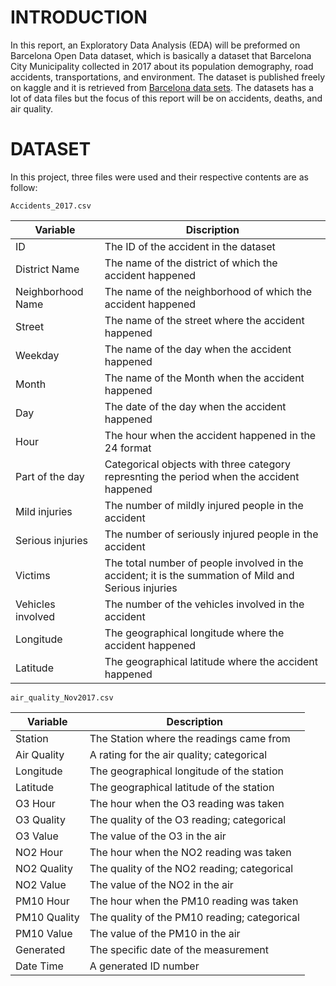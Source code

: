 # INTRODUCTION

In this report, an Exploratory Data Analysis (EDA) will be preformed on Barcelona Open Data dataset, which is basically a dataset that Barcelona City Municipality collected in 2017 about its population demography, road accidents, transportations, and environment. The dataset is published freely on kaggle and it is retrieved from [Barcelona data sets](https://www.kaggle.com/datasets/xvivancos/barcelona-data-sets). The datasets has a lot of data files but the focus of this report will be on accidents, deaths, and air quality.

# DATASET

In this project, three files were used and their respective contents are as follow:

`Accidents_2017.csv`

| Variable          | Discription                                                                                           |
|-----------------|-------------------------------------------------------|
| ID                | The ID of the accident in the dataset                                                                 |
| District Name     | The name of the district of which the accident happened                                               |
| Neighborhood Name | The name of the neighborhood of which the accident happened                                           |
| Street            | The name of the street where the accident happened                                                    |
| Weekday           | The name of the day when the accident happened                                                        |
| Month             | The name of the Month when the accident happened                                                      |
| Day               | The date of the day when the accident happened                                                        |
| Hour              | The hour when the accident happened in the 24 format                                                  |
| Part of the day   | Categorical objects with three category represnting the period when the accident happened             |
| Mild injuries     | The number of mildly injured people in the accident                                                   |
| Serious injuries  | The number of seriously injured people in the accident                                                |
| Victims           | The total number of people involved in the accident; it is the summation of Mild and Serious injuries |
| Vehicles involved | The number of the vehicles involved in the accident                                                   |
| Longitude         | The geographical longitude where the accident happened                                                |
| Latitude          | The geographical latitude where the accident happened                                                 |

`air_quality_Nov2017.csv`

| Variable     | Description                                  |
|--------------|----------------------------------------------|
| Station      | The Station where the readings came from     |
| Air Quality  | A rating for the air quality; categorical    |
| Longitude    | The geographical longitude of the station    |
| Latitude     | The geographical latitude of the station     |
| O3 Hour      | The hour when the O3 reading was taken       |
| O3 Quality   | The quality of the O3 reading; categorical   |
| O3 Value     | The value of the O3 in the air               |
| NO2 Hour     | The hour when the NO2 reading was taken      |
| NO2 Quality  | The quality of the NO2 reading; categorical  |
| NO2 Value    | The value of the NO2 in the air              |
| PM10 Hour    | The hour when the PM10 reading was taken     |
| PM10 Quality | The quality of the PM10 reading; categorical |
| PM10 Value   | The value of the PM10 in the air             |
| Generated    | The specific date of the measurement         |
| Date Time    | A generated ID number                        |
